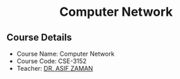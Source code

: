 <h1 align="center">Computer Network</h1>

## Course Details
- Course Name: Computer Network
- Course Code: CSE-3152
- Teacher: [DR. ASIF ZAMAN](http://rurfid.ru.ac.bd/ru_profile/public/teacher/22702000/profile)
